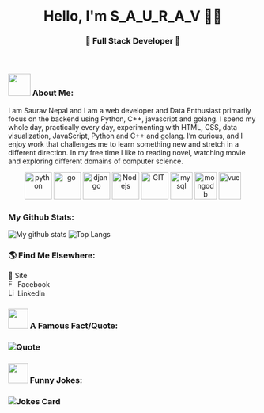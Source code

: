 
<h1 align="center"> Hello, I'm S_A_U_R_A_V 👋👋</h1>
<h3 align="center">🚀 Full Stack Developer 🚀</h3>

<br>

### <img src="https://github.com/TheDudeThatCode/TheDudeThatCode/blob/master/Assets/Developer.gif" width="45px"> About Me:
<p>
I am Saurav Nepal and I am a web developer and Data Enthusiast primarily focus on the backend using Python, C++, javascript and golang. I spend my whole day, practically every day, experimenting with HTML, CSS, data visualization, JavaScript, Python and C++ and golang. I’m curious, and I enjoy work that challenges me to learn something new and stretch in a different direction. In my free time I like to reading novel, watching movie and exploring different domains of computer science.
 </p>
 
 <p align="center">
      <img src="https://www.vectorlogo.zone/logos/python/python-icon.svg" alt="python" width="55" height="55"/>
      <img src="https://www.vectorlogo.zone/logos/golang/golang-ar21.svg" alt="go" width="55" height="55"/>
      <img src="https://www.vectorlogo.zone/logos/djangoproject/djangoproject-ar21.svg" alt="django" width="55" height="55"/>
      <img src="https://www.vectorlogo.zone/logos/nodejs/nodejs-icon.svg" alt="Nodejs" width="55" height="55"/>
      <img src="https://www.vectorlogo.zone/logos/git-scm/git-scm-icon.svg" alt="GIT" width="55" height="55"/> 
      <img src="https://www.vectorlogo.zone/logos/mysql/mysql-icon.svg" alt="mysql" width="45" height="55"/>
      <img src="https://www.vectorlogo.zone/logos/mongodb/mongodb-icon.svg" alt="mongodb" width="45" height="55"/>
     <img src="https://www.vectorlogo.zone/logos/vuejs/vuejs-icon.svg" alt="vue" width="45" height="55"/>
</p>

### My Github Stats:
![My github stats](https://github-readme-stats.vercel.app/api?username=nepalsaurav&show_icons=true&title_color=ffc857&icon_color=8ac926&text_color=daf7dc&bg_color=151515&hide=issues&count_private=true&include_all_commits=true)
![Top Langs](https://github-readme-stats.vercel.app/api/top-langs/?username=nepalsaurav&layout=compact&text_color=daf7dc&bg_color=151515)

### 🌎 Find Me Elsewhere:
<p>
  <a>🚀 Site</a> <br>
  <a><img src="https://www.vectorlogo.zone/logos/facebook/facebook-official.svg" alt="Facebook" width="15" height="15"/></a> Facebook<br>
  <a><img src="https://www.vectorlogo.zone/logos/linkedin/linkedin-icon.svg" alt="Linkedin" width="15" height="15"/></a> Linkedin<br>
<p>
  
<h3> <img src="https://c.tenor.com/lbux6e3RvWsAAAAj/covid-social-media.gif" width="40px"></img> A Famous Fact/Quote: <h3>
  
![Quote](https://github-readme-quotes.herokuapp.com/quote?theme=dark&animation=grow_out_in)
  
    
<h3> <img src="https://c.tenor.com/wBtU2GqtlpQAAAAM/souyo-persona4.gif" width="40px"></img> Funny Jokes: <h3>
<img src="https://readme-jokes.vercel.app/api" alt="Jokes Card" />
<!--
**nepalsaurav/nepalsaurav** is a ✨ _special_ ✨ repository because its `README.md` (this file) appears on your GitHub profile.

Here are some ideas to get you started:

- 🔭 I’m currently working on ...
- 🌱 I’m currently learning ...
- 👯 I’m looking to collaborate on ...
- 🤔 I’m looking for help with ...
- 💬 Ask me about ...
- 📫 How to reach me: ...
- 😄 Pronouns: ...
- ⚡ Fun fact: ...
-->
